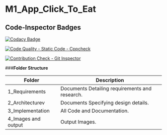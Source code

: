 # M1_App_Click_To_Eat

## **Code-Inspector Badges**

[![Codacy Badge](https://app.codacy.com/project/badge/Grade/f389aa964fbb4053af966883ec9813b5)](https://www.codacy.com/gh/anushka399/M1_App_Click_To_Eat/dashboard?utm_source=github.com&amp;utm_medium=referral&amp;utm_content=anushka399/M1_App_Click_To_Eat&amp;utm_campaign=Badge_Grade)

[![Code Quality - Static Code - Cppcheck](https://github.com/anushka399/M1_App_Click_To_Eat/actions/workflows/CppCheck.yml/badge.svg)](https://github.com/anushka399/M1_App_Click_To_Eat/actions/workflows/CppCheck.yml)

[![Contribution Check - Git Inspector](https://github.com/anushka399/M1_App_Click_To_Eat/actions/workflows/Gitinspector.yml/badge.svg)](https://github.com/anushka399/M1_App_Click_To_Eat/actions/workflows/Gitinspector.yml)

###**Folder Structure**

|Folder |	Description|
|-------|------------|
|1_Requirements	| Documents Detailing requirements and research.|
|2_Architecturev|	Documents Specifying design details.|
|3_Implementation |	All Code and Documentation.|
|4_Images and output|	Output Images.|
